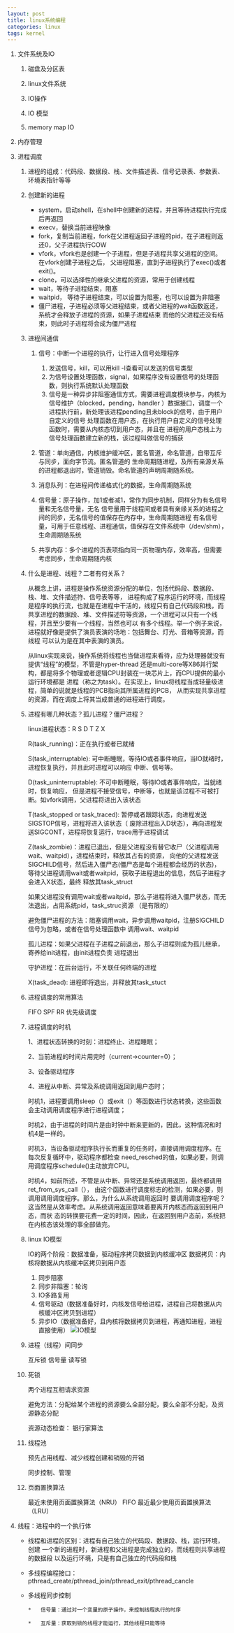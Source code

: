 ```yaml
---
layout: post
title: linux系统编程 
categories: linux
tags: kernel
---
```


1.	文件系统及IO

	1.	磁盘及分区表
	
	1.	linux文件系统
	
	1.	IO操作
	
	1.	IO 模型
	
	1. memory map IO
	
1.	内存管理
1.	进程调度

	1.	进程的组成：代码段、数据段、栈、文件描述表、信号记录表、参数表、环境表指针等等
	
	1.	创建新的进程
	
		*	system，启动shell，在shell中创建新的进程，并且等待进程执行完成后再返回
		*	execv，替换当前进程映像
		*	fork，复制当前进程，fork在父进程返回子进程的pid，在子进程则返还0，父子进程执行COW
		*	vfork，vfork也是创建一个子进程，但是子进程共享父进程的空间。在vfork创建子进程之后，
			父进程阻塞，直到子进程执行了exec()或者exit()。
		*	clone，可以选择性的继承父进程的资源，常用于创建线程
		*	wait，等待子进程结束，阻塞
		*	waitpid， 等待子进程结束，可以设置为阻塞，也可以设置为非阻塞
		*	僵尸进程，子进程必须等父进程结束，或者父进程的wait函数返还，系统才会释放子进程的资源，如果子进程结束
		而他的父进程还没有结束，则此时子进程将会成为僵尸进程
		
	1.	进程间通信
	
		1.	信号：中断一个进程的执行，让行进入信号处理程序
			1.	发送信号，kill，可以用kill -l查看可以发送的信号类型
			1.	为信号设置处理函数，signal，如果程序没有设置信号的处理函数，则执行系统默认处理函数
			1. 	信号是一种异步非阻塞通信方式，需要进程调度模块参与，内核为信号维护（blocked，pending，handler
				）数据接口，调度一个进程执行前，新处理该进程pending且未block的信号，由于用户自定义的信号
				处理函数在用户态，在执行用户自定义的信号处理函数时，需要从内核态切到用户态，并且在
				进程的用户态栈上为信号处理函数建立新的栈，该过程叫做信号的捕获
		
		1. 	管道：单向通信，内核维护缓冲区，匿名管道，命名管道，自带互斥与同步，面向字节流。匿名管道的
			生命周期随进程，及所有亲源关系的进程都退出时，管道销毁。命名管道的声明周期随系统。
			
		1.	消息队列：在进程间传递格式化的数据，生命周期随系统
		
		1.	信号量：原子操作，加1或者减1，常作为同步机制，同样分为有名信号量和无名信号量，无名
			信号量用于线程间或者具有亲缘关系的进程之间的同步，无名信号的值保存在内存中，生命周期随进程
			有名信号量，可用于任意线程、进程通信，值保存在文件系统中（/dev/shm），生命周期随系统
		
		1.	共享内存：多个进程的页表项指向同一页物理内存，效率高，但需要考虑同步，生命周期随内核
		
		
	1.	什么是进程、线程？二者有何关系？
	
		从概念上讲，进程是操作系统资源分配的单位，包括代码段、数据段、栈、堆、文件描述符、信号表等等，
		进程构成了程序运行的环境，而线程是程序的执行流，也就是在进程中干活的，线程只有自己代码段和栈，而
		共享进程的数据段、堆、文件描述符等资源，一个进程可以只有一个线程，并且至少要有一个线程，当然也可以
		有多个线程。举一个例子来说，进程就好像是提供了演员表演的场地：包括舞台、灯光、音箱等资源，而线程
		可以认为是在其中表演的演员。
		
		从linux实现来说，操作系统将线程也当做进程来看待，应为处理器就没有提供“线程”的模型，不管是hyper-thread
		还是multi-core等X86并行架构，都是将多个物理或者逻辑CPU封装在一块芯片上，而CPU提供的最小运行环境都是
		进程（称之为task）。在实现上，linux将线程当成轻量级进程，简单的说就是线程的PCB指向其所属进程的PCB，
		从而实现共享进程的资源，而在调度上将其当成普通的进程进行调度。
		
	1.	进程有哪几种状态？孤儿进程？僵尸进程？
	
		linux进程状态：R S D T Z X
		
		R(task_running)：正在执行或者已就绪
		
		S(task_interruptable): 可中断睡眠，等待IO或者事件响应，当IO就绪时，进程恢复执行，并且此时进程可以响应
		中断、信号等。
		
		D(task_uninterruptable): 不可中断睡眠，等待IO或者事件响应，当就绪时，恢复响应，
		但是进程不接受信号，中断等，也就是该过程不可被打断。如vfork调用，父进程将进出入该状态
		
		T(task_stopped or task_traced): 暂停或者跟踪状态，向进程发送SIGSTOP信号，进程将进入该状态（
		废除进程出入D状态），再向进程发送SIGCONT，进程将恢复运行，trace用于进程调试
		
		Z(task_zombie)：进程已退出，但是父进程没有替它收尸（父进程调用wait、waitpid），进程结束时，释放其占有的资源，
		向他的父进程发送SIGCHILD信号，然后进入僵尸态(僵尸态是每个进程都会经历的状态)，
		等待父进程调用wait或者waitpid，获取子进程退出的信息，然后子进程才会进入X状态，最终
		释放其task_struct
		
		如果父进程没有调用wait或者waitpid，那么子进程将进入僵尸状态，而无法退出，占用系统pid，task_struc资源
		（是有限的）
		
		避免僵尸进程的方法：阻塞调用wait，异步调用waitpid，注册SIGCHILD信号为忽略，或者在信号处理函数中
		调用wait、waitpid
		
		孤儿进程：如果父进程在子进程之前退出，那么子进程则成为孤儿继承，寄养给init进程，由init进程负责
		进程退出
		
		守护进程：在后台运行，不关联任何终端的进程
		
		X(task_dead): 进程即将退出，并释放其task_stuct
		
	1. 	进程调度的常用算法
	
		FIFO SPF RR 优先级调度
		
	1.	进程调度的时机
	
		1、进程状态转换的时刻：进程终止、进程睡眠；

		2、当前进程的时间片用完时（current->counter=0）；

		3、设备驱动程序
		
		4、进程从中断、异常及系统调用返回到用户态时；
		
		时机1，进程要调用sleep（）或exit（）等函数进行状态转换，这些函数会主动调用调度程序进行进程调度；
		
		时机2，由于进程的时间片是由时钟中断来更新的，因此，这种情况和时机4是一样的。
		
		时机3，当设备驱动程序执行长而重复的任务时，直接调用调度程序。在每次反复循环中，驱动程序都检查
		need_resched的值，如果必要，则调用调度程序schedule()主动放弃CPU。
		
		时机4，如前所述，不管是从中断、异常还是系统调用返回，最终都调用ret_from_sys_call（），
		由这个函数进行调度标志的检测，如果必要，则调用调用调度程序。那么，为什么从系统调用返回时
		要调用调度程序呢？这当然是从效率考虑。从系统调用返回意味着要离开内核态而返回到用户态，而状
		态的转换要花费一定的时间，因此，在返回到用户态前，系统把在内核态该处理的事全部做完。
		
	1.	linux IO模型
	
		IO的两个阶段：数据准备，驱动程序拷贝数据到内核缓冲区
		数据拷贝：内核将数据从内核缓冲区拷贝到用户态
		
		1.	同步阻塞
		1.	同步非阻塞：轮询
		1.	IO多路复用
		1.	信号驱动（数据准备好时，内核发信号给进程，进程自己将数据从内核缓冲区拷贝到进程）
		1.	异步IO（数据准备好，且内核将数据拷贝到进程，再通知进程，进程直接使用）
		![IO模型]({{site.baseurl}}/assets/images/linux_dev1.png)
		
	1.	进程（线程）间同步
	
		互斥锁
		信号量
		读写锁
		
		
	1.	死锁
	
		两个进程互相请求资源
		
		避免方法：分配给某个进程的资源要么全部分配，要么全部不分配，及资源静态分配
		
		资源动态检查： 银行家算法
		
	1.	线程池
	
		预先占用线程、减少线程创建和销毁的开销
		
		同步控制、管理
		
		
	1.	页面置换算法
	
		最近未使用页面置换算法（NRU） FIFO  最近最少使用页面置换算法（LRU）
		
		
1.	线程：进程中的一个执行体

	*	线程和进程的区别：进程有自己独立的代码段、数据段、栈，运行环境，创建
	一个新的进程时，新进程和父进程是完成独立的，而线程则共享进程的数据段
	以及运行环境，只是有自己独立的代码段和栈
	
	*	多线程编程接口：pthread_create/pthread_join/pthread_exit/pthread_cancle
	
	*	多线程同步控制
	
			*	信号量：通过对一个变量的原子操作，来控制线程执行的时序
			
			*	互斥量：获取到锁的线程才能运行，其他线程只能等待
		
		
